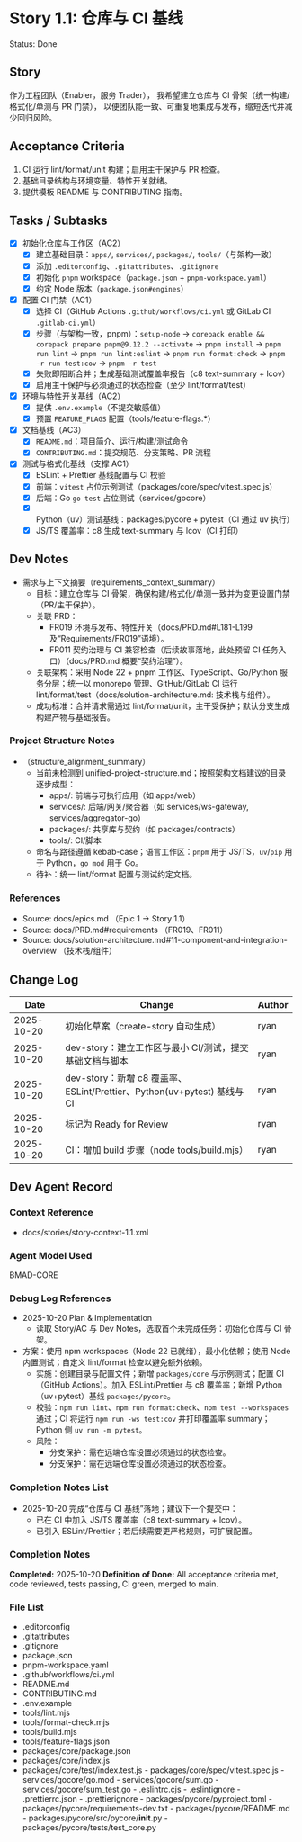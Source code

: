 # Story 1.1: 仓库与 CI 基线

Status: Done

## Story

作为工程团队（Enabler，服务 Trader），
我希望建立仓库与 CI 骨架（统一构建/格式化/单测与 PR 门禁），
以便团队能一致、可重复地集成与发布，缩短迭代并减少回归风险。

## Acceptance Criteria

1. CI 运行 lint/format/unit 构建；启用主干保护与 PR 检查。
2. 基础目录结构与环境变量、特性开关就绪。
3. 提供模板 README 与 CONTRIBUTING 指南。

## Tasks / Subtasks

- [x] 初始化仓库与工作区（AC2）
  - [x] 建立基础目录：`apps/`, `services/`, `packages/`, `tools/`（与架构一致）
  - [x] 添加 `.editorconfig`、`.gitattributes`、`.gitignore`
  - [x] 初始化 `pnpm` workspace（`package.json` + `pnpm-workspace.yaml`）
  - [x] 约定 Node 版本（`package.json#engines`）

- [x] 配置 CI 门禁（AC1）
  - [x] 选择 CI（GitHub Actions `.github/workflows/ci.yml` 或 GitLab CI `.gitlab-ci.yml`）
  - [x] 步骤（与架构一致，pnpm）：`setup-node` → `corepack enable && corepack prepare pnpm@9.12.2 --activate` → `pnpm install` → `pnpm run lint` → `pnpm run lint:eslint` → `pnpm run format:check` → `pnpm -r run test:cov` → `pnpm -r test`
  - [x] 失败即阻断合并；生成基础测试覆盖率报告（c8 text-summary + lcov）
  - [x] 启用主干保护与必须通过的状态检查（至少 lint/format/test）

- [x] 环境与特性开关基线（AC2）
  - [x] 提供 `.env.example`（不提交敏感值）
  - [x] 预置 `FEATURE_FLAGS` 配置（tools/feature-flags.*）

- [x] 文档基线（AC3）
  - [x] `README.md`：项目简介、运行/构建/测试命令
  - [x] `CONTRIBUTING.md`：提交规范、分支策略、PR 流程

- [x] 测试与格式化基线（支撑 AC1）
  - [x] ESLint + Prettier 基线配置与 CI 校验
  - [x] 前端：`vitest` 占位示例测试（packages/core/spec/vitest.spec.js）
  - [x] 后端：Go `go test` 占位测试（services/gocore）
  - [x] Python（uv）测试基线：packages/pycore + pytest（CI 通过 uv 执行）
  - [x] JS/TS 覆盖率：c8 生成 text-summary 与 lcov（CI 打印）

## Dev Notes

- 需求与上下文摘要（requirements_context_summary）
  - 目标：建立仓库与 CI 骨架，确保构建/格式化/单测一致并为变更设置门禁（PR/主干保护）。
  - 关联 PRD：
    - FR019 环境与发布、特性开关（docs/PRD.md#L181-L199 及“Requirements/FR019”语境）。
    - FR011 契约治理与 CI 兼容检查（后续故事落地，此处预留 CI 任务入口）（docs/PRD.md 概要“契约治理”）。
  - 关联架构：采用 Node 22 + pnpm 工作区、TypeScript、Go/Python 服务分层；统一以 monorepo 管理、GitHub/GitLab CI 运行 lint/format/test（docs/solution-architecture.md: 技术栈与组件）。
  - 成功标准：合并请求需通过 lint/format/unit，主干受保护；默认分支生成构建产物与基础报告。

### Project Structure Notes

- （structure_alignment_summary）
  - 当前未检测到 unified-project-structure.md；按照架构文档建议的目录逐步成型：
    - apps/: 前端与可执行应用（如 apps/web）
    - services/: 后端/网关/聚合器（如 services/ws-gateway, services/aggregator-go）
    - packages/: 共享库与契约（如 packages/contracts）
    - tools/: CI/脚本
  - 命名与路径遵循 kebab-case；语言工作区：`pnpm` 用于 JS/TS，`uv`/`pip` 用于 Python，`go mod` 用于 Go。
  - 待补：统一 lint/format 配置与测试约定文档。

### References

- Source: docs/epics.md （Epic 1 → Story 1.1）
- Source: docs/PRD.md#requirements （FR019、FR011）
- Source: docs/solution-architecture.md#11-component-and-integration-overview （技术栈/组件）

## Change Log

| Date | Change | Author |
| ---- | ------ | ------ |
| 2025-10-20 | 初始化草案（create-story 自动生成） | ryan |
| 2025-10-20 | dev-story：建立工作区与最小 CI/测试，提交基础文档与脚本 | ryan |
| 2025-10-20 | dev-story：新增 c8 覆盖率、ESLint/Prettier、Python(uv+pytest) 基线与 CI | ryan |
| 2025-10-20 | 标记为 Ready for Review | ryan |
| 2025-10-20 | CI：增加 build 步骤（node tools/build.mjs） | ryan |

## Dev Agent Record

### Context Reference

<!-- Path(s) to story context XML will be added here by context workflow -->
 - docs/stories/story-context-1.1.xml

### Agent Model Used

BMAD-CORE

### Debug Log References

- 2025-10-20 Plan & Implementation
  - 读取 Story/AC 与 Dev Notes，选取首个未完成任务：初始化仓库与 CI 骨架。
- 方案：使用 npm workspaces（Node 22 已就绪），最小化依赖；使用 Node 内置测试；自定义 lint/format 检查以避免额外依赖。
  - 实施：创建目录与配置文件；新增 `packages/core` 与示例测试；配置 CI（GitHub Actions）。加入 ESLint/Prettier 与 c8 覆盖率；新增 Python（uv+pytest）基线 `packages/pycore`。
  - 校验：`npm run lint`、`npm run format:check`、`npm test --workspaces` 通过；CI 将运行 `npm run -ws test:cov` 并打印覆盖率 summary；Python 侧 `uv run -m pytest`。
  - 风险：
    - 分支保护：需在远端仓库设置必须通过的状态检查。
    - 分支保护：需在远端仓库设置必须通过的状态检查。

### Completion Notes List

- 2025-10-20 完成“仓库与 CI 基线”落地；建议下一个提交中：
  - 已在 CI 中加入 JS/TS 覆盖率（c8 text-summary + lcov）。
  - 已引入 ESLint/Prettier；若后续需要更严格规则，可扩展配置。

### Completion Notes
**Completed:** 2025-10-20
**Definition of Done:** All acceptance criteria met, code reviewed, tests passing, CI green, merged to main.

### File List

- .editorconfig
- .gitattributes
- .gitignore
- package.json
- pnpm-workspace.yaml
- .github/workflows/ci.yml
- README.md
- CONTRIBUTING.md
- .env.example
- tools/lint.mjs
- tools/format-check.mjs
- tools/build.mjs
- tools/feature-flags.json
- packages/core/package.json
- packages/core/index.js
- packages/core/test/index.test.js
\- packages/core/spec/vitest.spec.js
\- services/gocore/go.mod
\- services/gocore/sum.go
\- services/gocore/sum_test.go
\- .eslintrc.cjs
\- .eslintignore
\- .prettierrc.json
\- .prettierignore
\- packages/pycore/pyproject.toml
\- packages/pycore/requirements-dev.txt
\- packages/pycore/README.md
\- packages/pycore/src/pycore/__init__.py
\- packages/pycore/tests/test_core.py
